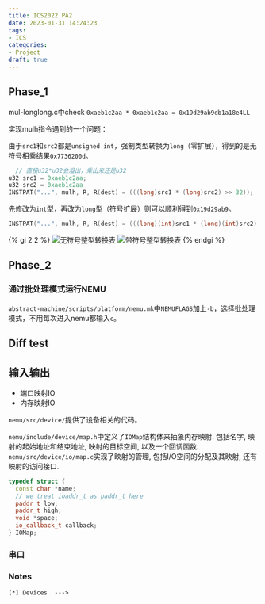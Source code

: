 ```yaml
---
title: ICS2022 PA2
date: 2023-01-31 14:24:23
tags:
- ICS
categories:
- Project
draft: true
---
```


## Phase_1

mul-longlong.c中check `0xaeb1c2aa * 0xaeb1c2aa = 0x19d29ab9db1a18e4LL`

实现mulh指令遇到的一个问题：

由于`src1`和`src2`都是`unsigned int`，强制类型转换为`long`（零扩展），得到的是无符号相乘结果`0x7736200d`。

```c++
  // 直接u32*u32会溢出，乘出来还是u32
u32 src1 = 0xaeb1c2aa;
u32 src2 = 0xaeb1c2aa
INSTPAT("...", mulh, R, R(dest) = (((long)src1 * (long)src2) >> 32));
```

先修改为`int`型，再改为`long`型（符号扩展）则可以顺利得到`0x19d29ab9`。

```c++
INSTPAT("...", mulh, R, R(dest) = (((long)(int)src1 * (long)(int)src2) >> 32));

```

{% gi 2 2 %}
![无符号整型转换表](https://xyc-1316422823.cos.ap-shanghai.myqcloud.com/RISC-V%E4%B8%AD%E6%96%87%E6%89%8B%E5%86%8C/20230201173605.png)
![带符号整型转换表](https://xyc-1316422823.cos.ap-shanghai.myqcloud.com/RISC-V%E4%B8%AD%E6%96%87%E6%89%8B%E5%86%8C/20230201173534.png)
{% endgi %}

## Phase_2

### 通过批处理模式运行NEMU

`abstract-machine/scripts/platform/nemu.mk`中`NEMUFLAGS`加上`-b`，选择批处理模式，不用每次进入nemu都输入`c`。

## Diff test

## 输入输出

- 端口映射IO
- 内存映射IO

`nemu/src/device/`提供了设备相关的代码。

`nemu/include/device/map.h`中定义了`IOMap`结构体来抽象内存映射. 包括名字, 映射的起始地址和结束地址, 映射的目标空间, 以及一个回调函数.  
`nemu/src/device/io/map.c`实现了映射的管理, 包括I/O空间的分配及其映射, 还有映射的访问接口.

```c++
typedef struct {
  const char *name;
  // we treat ioaddr_t as paddr_t here
  paddr_t low;
  paddr_t high;
  void *space;
  io_callback_t callback;
} IOMap;
```

### 串口

### Notes

`[*] Devices  --->`
